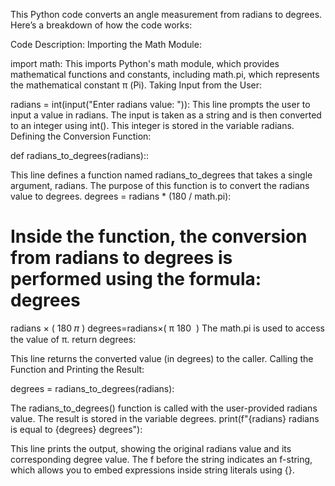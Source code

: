 This Python code converts an angle measurement from radians to degrees. Here’s a breakdown of how the code works:

Code Description:
Importing the Math Module:

import math: This imports Python's math module, which provides mathematical functions and constants, including math.pi, which represents the mathematical constant π (Pi).
Taking Input from the User:

radians = int(input("Enter radians value: ")):
This line prompts the user to input a value in radians.
The input is taken as a string and is then converted to an integer using int(). This integer is stored in the variable radians.
Defining the Conversion Function:

def radians_to_degrees(radians)::

This line defines a function named radians_to_degrees that takes a single argument, radians.
The purpose of this function is to convert the radians value to degrees.
degrees = radians * (180 / math.pi):

Inside the function, the conversion from radians to degrees is performed using the formula:
degrees
=
radians
×
(
180
𝜋
)
degrees=radians×( 
π
180
​
 )
The math.pi is used to access the value of π.
return degrees:

This line returns the converted value (in degrees) to the caller.
Calling the Function and Printing the Result:

degrees = radians_to_degrees(radians):

The radians_to_degrees() function is called with the user-provided radians value.
The result is stored in the variable degrees.
print(f"{radians} radians is equal to {degrees} degrees"):

This line prints the output, showing the original radians value and its corresponding degree value.
The f before the string indicates an f-string, which allows you to embed expressions inside string literals using {}.
